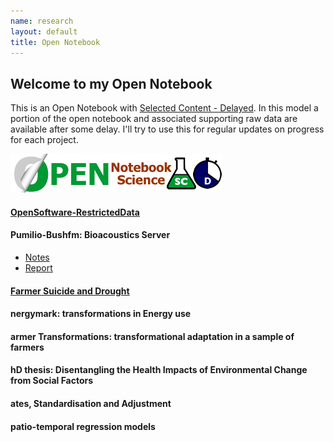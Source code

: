 ```yaml
---
name: research
layout: default
title: Open Notebook
---
```


## Welcome to my Open Notebook

This is an Open Notebook with [Selected Content - Delayed](http://onsclaims.wikispaces.com/).  In this model a portion of the open notebook and associated supporting raw data are available after some delay. I'll try to use this for regular updates on progress for each project.
  
  ![ONS-SCD.png](/images/ONS-SCD.png)


#### [OpenSoftware-RestrictedData](http://opensoftware-restricteddata.github.io)
####  Pumilio-Bushfm: Bioacoustics Server
- [Notes](/pumilio-bushfm-index.html)
- [Report](http://ivanhanigan.github.io/pumilio-bushfm)

#### [Farmer Suicide and Drought](http://www.pnas.org/content/early/2012/08/08/1112965109.full.pdf+html) 
#### nergymark: transformations in Energy use
#### armer Transformations: transformational adaptation in a sample of farmers
#### hD thesis: Disentangling the Health Impacts of Environmental Change from Social Factors      
#### ates, Standardisation and Adjustment
#### patio-temporal regression models
